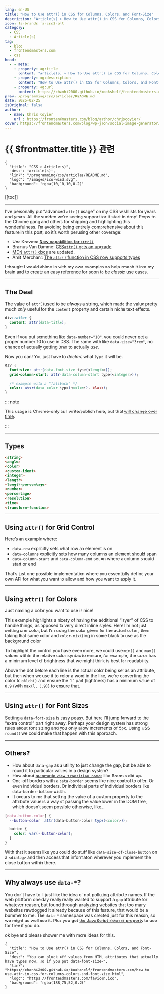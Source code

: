 ```yaml
---
lang: en-US
title: "How to Use attr() in CSS for Columns, Colors, and Font-Size"
description: "Article(s) > How to Use attr() in CSS for Columns, Colors, and Font-Size"
icon: fa-brands fa-css3-alt
category:
  - CSS
  - Article(s)
tag:
  - blog
  - frontendmasters.com
  - css
head:
  - - meta:
    - property: og:title
      content: "Article(s) > How to Use attr() in CSS for Columns, Colors, and Font-Size"
    - property: og:description
      content: "How to Use attr() in CSS for Columns, Colors, and Font-Size"
    - property: og:url
      content: https://chanhi2000.github.io/bookshelf/frontendmasters.com/how-to-use-attr-in-css-for-columns-colors-and-font-size.html
prev: /programming/css/articles/README.md
date: 2025-02-25
isOriginal: false
author:
  - name: Chris Coyier
    url : https://frontendmasters.com/blog/author/chriscoyier/
cover: https://frontendmasters.com/blog/wp-json/social-image-generator/v1/image/5224
---
```


# {{ $frontmatter.title }} 관련

```component VPCard
{
  "title": "CSS > Article(s)",
  "desc": "Article(s)",
  "link": "/programming/css/articles/README.md",
  "logo": "/images/ico-wind.svg",
  "background": "rgba(10,10,10,0.2)"
}
```

[[toc]]

---

<SiteInfo
  name="How to Use attr() in CSS for Columns, Colors, and Font-Size"
  desc="You can pluck off values from HTML attributes that actually have types now, so if you put data-font-size="
  url="https://frontendmasters.com/blog/how-to-use-attr-in-css-for-columns-colors-and-font-size/"
  logo="https://frontendmasters.com/favicon.ico"
  preview="https://frontendmasters.com/blog/wp-json/social-image-generator/v1/image/5224"/>

I’ve personally put “advanced `attr()` usage” on my CSS wishlists for years and years. All the sudden we’re seeing support for it start to drop! Props to the Chrome gang and others for shipping and highlighting this wonderfulness. I’m avoiding being entirely comprehensive about this feature in this post, so it’s worth perusing other coverage:

- Una Kravets: [<FontIcon icon="fas fa-globe"/>New capabilities for `attr()`](https://una.im/advanced-attr/#attr-irl-product-card-demo)
- Bramus Van Damme: [<FontIcon icon="fa-brands fa-chrome"/>CSS`attr()` gets an upgrade](https://developer.chrome.com/blog/advanced-attr)
- [<FontIcon icon="fa-brands fa-firefox"/>MDN `attr()` docs](https://developer.mozilla.org/en-US/docs/Web/CSS/attr) are updated.
- Amit Merchant: [<FontIcon icon="fas fa-globe"/>The `attr()` function in CSS now supports types](https://amitmerchant.com/attr-function-types-css/)

I thought I would chime in with my own examples so help smash it into my brain and to create an easy reference for soon to be *classic* use cases.

---

## The Deal

The value of `attr()`used to be *always* a string, which made the value pretty much *only* useful for the `content` property and certain niche text effects.

```css
div::after {
  content: attr(data-title); 
}
```

Even if you put something like `data-number="10"`, you could never get a proper number 10 to use in CSS. The same with like `data-size="3rem"`, no chance of actually getting `3rem` to actually *use.*

Now you can! You just have to *declare* what type it will be.

```css
div {
  font-size: attr(data-font-size type(<length>));
  grid-column-start: attr(data-column-start type(<integer>));

  /* example with a "fallback" */
  color: attr(data-color type(<color>), black);
}
```

::: note

This usage is Chrome-only as I write/publish here, but that [<FontIcon icon="fas fa-globe"/>will change over time](https://caniuse.com/css3-attr).

:::

---

## Types

```html
<string>  
<angle>  
<color>  
<custom-ident>  
<integer>  
<length>  
<length-percentage>  
<number>  
<percentage>  
<resolution>  
<time>  
<transform-function>
```

---

## Using `attr()` for Grid Control

Here’s an example where:

- `data-row` explicitly sets what row an element is on
- `data-columns` explicitly sets how many columns an element should span
- `data-column-start` and `data-column-end` set on where a column should start or end

That’s just one possible implementation where you essentially define your own API for what you want to allow and how you want to apply it.

<CodePen
  user="chriscoyier"
  slug-hash="LEYRzMz"
  title="attr() with columns"
  :default-tab="['css','result']"
  :theme="$isDarkmode ? 'dark': 'light'"/>

---

## Using `attr()` for Colors

Just naming a color you want to use is nice!

<CodePen
  user="chriscoyier"
  slug-hash="VYwKyGe"
  title="Using attr() for Colors"
  :default-tab="['css','result']"
  :theme="$isDarkmode ? 'dark': 'light'"/>

This example highlights a nicety of having the additional “layer” of CSS to handle things, as opposed to very direct inline styles. Here I’m not just setting *one* color, but I’m using the color given for the actual `color`, then taking that same color and `color-mix()`ing in some black to use as the background color.

To highlight the control you have even more, we could use `min()` and `max()` values within the relative color syntax to ensure, for example, the color has a minimum level of brightness that we might think is best for readability.

<CodePen
  user="chriscoyier"
  slug-hash="MYWjGzz"
  title="Using attr() and limiting colors"
  :default-tab="['css','result']"
  :theme="$isDarkmode ? 'dark': 'light'"/>

Above the dot before each line is the actual color being set as an attribute, but then when we use it to color a word in the line, we’re converting the color to `oklch()` and ensure the “l” part (lightness) has a minimum value of `0.9` (with `max(l, 0.9)`) to ensure that.

---

## Using `attr()` for Font Sizes

Setting a `data-font-size` is easy peasy. But here I’ll jump forward to the “extra control” part right away. Perhaps your design system has strong rules about font sizing and you only allow increments of 5px. Using CSS `round()` we could make that happen with this approach.

<CodePen
  user="chriscoyier"
  slug-hash="zxYKaxO"
  title="Using attr() for font-size"
  :default-tab="['css','result']"
  :theme="$isDarkmode ? 'dark': 'light'"/>

---

## Others?

- How about `data-gap` as a utility to just change the gap, but be able to round it to particular values in a design system?
- How about [<FontIcon icon="fas fa-globe"/>automatic `view-transition-name`s](https://bram.us/2025/01/20/css-attr-gets-an-upgrade/) like Bramus did up.
- One-off borders with a `data-border` seems like nice control to offer. Or even individual borders. Or individual parts of individual borders like `data-border-bottom-width`.
- It occurs to me that setting the value of a custom property to the attribute value is a way of passing the value lower in the DOM tree, which doesn’t seem possible otherwise, like…

```scss
[data-button-color] {
  --button-color: attr(data-button-color type(<color>));

  button {
    color: var(--button-color);
  }
}
```

With that it seems like you could do stuff like `data-size-of-close-button` on a `<dialog>` and then access that informaton wherever you implement the close button within there.

---

## Why always use `data-*`?

You don’t have to. I just like the idea of not polluting attribute names. If the web platform one day really really wanted to support a `gap` attribute for whatever reason, but found through analyzing websites that too many websites rawdogged it already because of this feature, that would be a bummer to me. The `data-*` namespace was created just for this reason, so we might as well use it. Plus you get [<FontIcon icon="fa-brands fa-firefox"/>the JavaScript `dataset` property](https://developer.mozilla.org/en-US/docs/Web/API/HTMLElement/dataset) to use for free if you do.

ok bye and please shower me with more ideas for this.

<!-- TODO: add ARTICLE CARD -->
```component VPCard
{
  "title": "How to Use attr() in CSS for Columns, Colors, and Font-Size",
  "desc": "You can pluck off values from HTML attributes that actually have types now, so if you put data-font-size=",
  "link": "https://chanhi2000.github.io/bookshelf/frontendmasters.com/how-to-use-attr-in-css-for-columns-colors-and-font-size.html",
  "logo": "https://frontendmasters.com/favicon.ico",
  "background": "rgba(188,75,52,0.2)"
}
```
